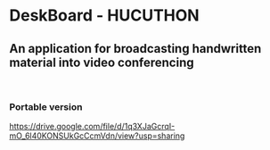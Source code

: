 # DeskBoard - HUCUTHON
## An application for broadcasting handwritten material into video conferencing
<br>

### Portable version
https://drive.google.com/file/d/1q3XJaGcrqI-mO_6l40KONSUkGcCcmVdn/view?usp=sharing
